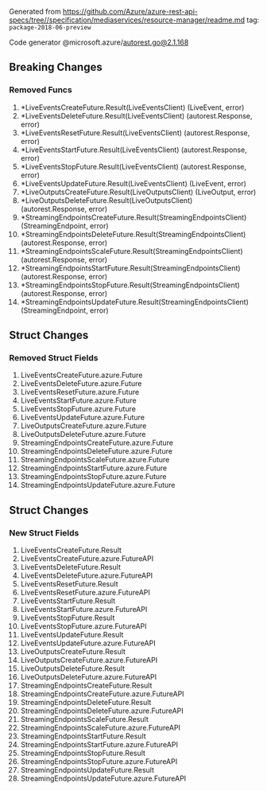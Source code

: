 Generated from https://github.com/Azure/azure-rest-api-specs/tree//specification/mediaservices/resource-manager/readme.md tag: `package-2018-06-preview`

Code generator @microsoft.azure/autorest.go@2.1.168

## Breaking Changes

### Removed Funcs

1. *LiveEventsCreateFuture.Result(LiveEventsClient) (LiveEvent, error)
1. *LiveEventsDeleteFuture.Result(LiveEventsClient) (autorest.Response, error)
1. *LiveEventsResetFuture.Result(LiveEventsClient) (autorest.Response, error)
1. *LiveEventsStartFuture.Result(LiveEventsClient) (autorest.Response, error)
1. *LiveEventsStopFuture.Result(LiveEventsClient) (autorest.Response, error)
1. *LiveEventsUpdateFuture.Result(LiveEventsClient) (LiveEvent, error)
1. *LiveOutputsCreateFuture.Result(LiveOutputsClient) (LiveOutput, error)
1. *LiveOutputsDeleteFuture.Result(LiveOutputsClient) (autorest.Response, error)
1. *StreamingEndpointsCreateFuture.Result(StreamingEndpointsClient) (StreamingEndpoint, error)
1. *StreamingEndpointsDeleteFuture.Result(StreamingEndpointsClient) (autorest.Response, error)
1. *StreamingEndpointsScaleFuture.Result(StreamingEndpointsClient) (autorest.Response, error)
1. *StreamingEndpointsStartFuture.Result(StreamingEndpointsClient) (autorest.Response, error)
1. *StreamingEndpointsStopFuture.Result(StreamingEndpointsClient) (autorest.Response, error)
1. *StreamingEndpointsUpdateFuture.Result(StreamingEndpointsClient) (StreamingEndpoint, error)

## Struct Changes

### Removed Struct Fields

1. LiveEventsCreateFuture.azure.Future
1. LiveEventsDeleteFuture.azure.Future
1. LiveEventsResetFuture.azure.Future
1. LiveEventsStartFuture.azure.Future
1. LiveEventsStopFuture.azure.Future
1. LiveEventsUpdateFuture.azure.Future
1. LiveOutputsCreateFuture.azure.Future
1. LiveOutputsDeleteFuture.azure.Future
1. StreamingEndpointsCreateFuture.azure.Future
1. StreamingEndpointsDeleteFuture.azure.Future
1. StreamingEndpointsScaleFuture.azure.Future
1. StreamingEndpointsStartFuture.azure.Future
1. StreamingEndpointsStopFuture.azure.Future
1. StreamingEndpointsUpdateFuture.azure.Future

## Struct Changes

### New Struct Fields

1. LiveEventsCreateFuture.Result
1. LiveEventsCreateFuture.azure.FutureAPI
1. LiveEventsDeleteFuture.Result
1. LiveEventsDeleteFuture.azure.FutureAPI
1. LiveEventsResetFuture.Result
1. LiveEventsResetFuture.azure.FutureAPI
1. LiveEventsStartFuture.Result
1. LiveEventsStartFuture.azure.FutureAPI
1. LiveEventsStopFuture.Result
1. LiveEventsStopFuture.azure.FutureAPI
1. LiveEventsUpdateFuture.Result
1. LiveEventsUpdateFuture.azure.FutureAPI
1. LiveOutputsCreateFuture.Result
1. LiveOutputsCreateFuture.azure.FutureAPI
1. LiveOutputsDeleteFuture.Result
1. LiveOutputsDeleteFuture.azure.FutureAPI
1. StreamingEndpointsCreateFuture.Result
1. StreamingEndpointsCreateFuture.azure.FutureAPI
1. StreamingEndpointsDeleteFuture.Result
1. StreamingEndpointsDeleteFuture.azure.FutureAPI
1. StreamingEndpointsScaleFuture.Result
1. StreamingEndpointsScaleFuture.azure.FutureAPI
1. StreamingEndpointsStartFuture.Result
1. StreamingEndpointsStartFuture.azure.FutureAPI
1. StreamingEndpointsStopFuture.Result
1. StreamingEndpointsStopFuture.azure.FutureAPI
1. StreamingEndpointsUpdateFuture.Result
1. StreamingEndpointsUpdateFuture.azure.FutureAPI
